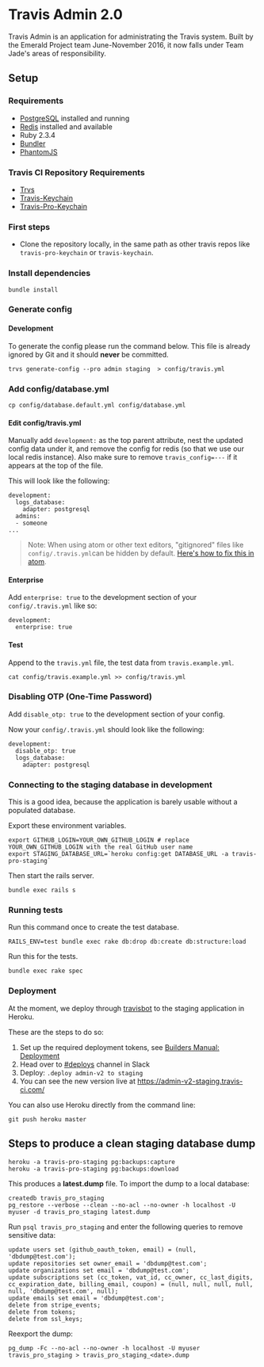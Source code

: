 # Travis Admin 2.0

Travis Admin is an application for administrating the Travis system. Built by the Emerald Project team June-November 2016, it now falls under Team Jade's areas of responsibility.

## Setup

### Requirements

- [PostgreSQL](https://www.postgresql.org/) installed and running
- [Redis](https://redis.io/) installed and available
- Ruby 2.3.4
- [Bundler](http://bundler.io/)
- [PhantomJS](http://phantomjs.org/)

### Travis CI Repository Requirements
- [Trvs](https://github.com/travis-ci/trvs)
- [Travis-Keychain](https://github.com/travis-pro/travis-keychain)
- [Travis-Pro-Keychain](https://github.com/travis-pro/travis-pro-keychain)

### First steps

- Clone the repository locally, in the same path as other travis repos like `travis-pro-keychain` or `travis-keychain`.

### Install dependencies

```
bundle install
```

### Generate config

#### Development
To generate the config please run the command below. This file is already ignored by Git and it should **never** be committed.


```
trvs generate-config --pro admin staging  > config/travis.yml
```

### Add config/database.yml
`cp config/database.default.yml config/database.yml`

#### Edit config/travis.yml
Manually add `development:` as the top parent attribute, nest the updated config data under it, and remove the config for redis (so that we use our local redis instance). Also make sure to remove `travis_config=---` if it appears at the top of the file.

This will look like the following:

```
development:
  logs_database:
    adapter: postgresql
  admins:
  - someone
...
```

> Note: When using atom or other text editors, "gitignored" files  like `config/.travis.yml`can be hidden by default. [Here's how to fix this in atom](https://discuss.atom.io/t/gitignored-files-are-hidden-from-tree-view-regardless-of-setting/8724).

#### Enterprise

Add `enterprise: true` to the development section of your `config/.travis.yml` like so:

```
development:
  enterprise: true

```

#### Test

Append to the `travis.yml` file, the test data from `travis.example.yml`.

```
cat config/travis.example.yml >> config/travis.yml
```

### Disabling OTP (One-Time Password)

Add `disable_otp: true` to the development section of your config.

Now your `config/.travis.yml` should look like the following:

```
development:
  disable_otp: true
  logs_database:
    adapter: postgresql
```

### Connecting to the staging database in development

This is a good idea, because the application is barely usable without a populated database.

Export these environment variables.

```
export GITHUB_LOGIN=YOUR_OWN_GITHUB_LOGIN # replace YOUR_OWN_GITHUB_LOGIN with the real GitHub user name
export STAGING_DATABASE_URL=`heroku config:get DATABASE_URL -a travis-pro-staging`
```

Then start the rails server.

```
bundle exec rails s
```

### Running tests

Run this command once to create the test database.

```
RAILS_ENV=test bundle exec rake db:drop db:create db:structure:load
```

Run this for the tests.

```
bundle exec rake spec
```

### Deployment

At the moment, we deploy through [travisbot](https://builders.travis-ci.com/engineering/runbooks/travisbot/) to the staging application in Heroku.

These are the steps to do so:

1. Set up the required deployment tokens, see [Builders Manual: Deployment ](https://builders.travis-ci.com/engineering/deployment/#How-to%E2%80%A6)
2. Head over to [#deploys](https://travisci.slack.com/messages/C03J1T613) channel in Slack
3. Deploy: `.deploy admin-v2 to staging`
4. You can see the new version live at https://admin-v2-staging.travis-ci.com/


You can also use Heroku directly from the command line:

```
git push heroku master
```

## Steps to produce a clean staging database dump

```
heroku -a travis-pro-staging pg:backups:capture
heroku -a travis-pro-staging pg:backups:download
```

This produces a **latest.dump** file. To import the dump to a local database:

```
createdb travis_pro_staging
pg_restore --verbose --clean --no-acl --no-owner -h localhost -U myuser -d travis_pro_staging latest.dump
```

Run `psql travis_pro_staging` and enter the following queries to remove sensitive data:

```
update users set (github_oauth_token, email) = (null, 'dbdump@test.com');
update repositories set owner_email = 'dbdump@test.com';
update organizations set email = 'dbdump@test.com';
update subscriptions set (cc_token, vat_id, cc_owner, cc_last_digits, cc_expiration_date, billing_email, coupon) = (null, null, null, null, null, 'dbdump@test.com', null);
update emails set email = 'dbdump@test.com';
delete from stripe_events;
delete from tokens;
delete from ssl_keys;
```

Reexport the dump:

```
pg_dump -Fc --no-acl --no-owner -h localhost -U myuser travis_pro_staging > travis_pro_staging_<date>.dump
```


